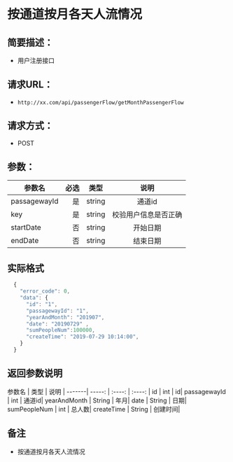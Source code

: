 # 按通道按月各天人流情况
## 简要描述：
- 用户注册接口
## 请求URL：
- `http://xx.com/api/passengerFlow/getMonthPassengerFlow`
## 请求方式：
- POST
## 参数：

参数名 |	必选  |	类型  |	说明 |
-------| -----:  | :----:  | :----:  |
passagewayId |	是 |	string |	通道id|
key	| 是 |	string |	校验用户信息是否正确|
startDate |	否 |	string |	开始日期|
endDate |	否	| string |	结束日期|
## 实际格式
```javascript
  {
    "error_code": 0,
    "data": {
      "id": "1",
      "passagewayId": "1",
      "yearAndMonth": "201907",
      "date": "20190729" ,
      "sumPeopleNum":100000,
      "createTime": "2019-07-29 10:14:00",
    }
  }
  ```
## 返回参数说明

参数名 |	类型 |	说明 |
-------| -----:  | :----:  | :----:  |
id |	int |	id|
passagewayId |	int |	通道id|
yearAndMonth |	 String |	年月|
date |	String |	日期|
sumPeopleNum |	int |	总人数|
createTime |	String |	创建时间|
## 备注
- 按通道按月各天人流情况
